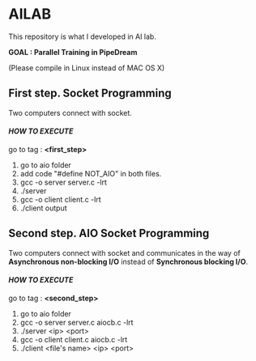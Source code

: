 # AILAB

This repository is what I developed in AI lab.

**GOAL : Parallel Training in PipeDream**

(Please compile in Linux instead of MAC OS X)

## First step. Socket Programming
Two computers connect with socket.

#### *HOW TO EXECUTE*
go to tag : **<first_step>**
1. go to aio folder
2. add code "#define NOT_AIO" in both files.
3. gcc -o server server.c -lrt
4. ./server
5. gcc -o client client.c -lrt
6. ./client output

## Second step. AIO Socket Programming
Two computers connect with socket and communicates in the way of <strong>Asynchronous non-blocking I/O</strong> instead of <strong>Synchronous blocking I/O</strong>. 

#### *HOW TO EXECUTE*
go to tag : **<second_step>**
1. go to aio folder
2. gcc -o server server.c aiocb.c -lrt
3. ./server \<ip> \<port>
4. gcc -o client client.c aiocb.c -lrt
5. ./client <file\'s name> \<ip> \<port>


